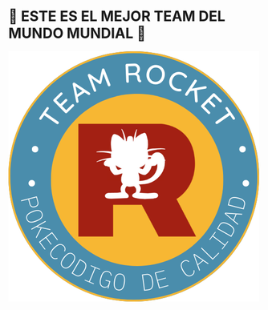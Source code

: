 # :beer: ESTE ES EL MEJOR TEAM DEL MUNDO MUNDIAL :beer:

![logo](https://github.com/GitTeamRocket/inventario/blob/master/pictures/Team%20rocket.png)
